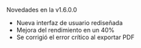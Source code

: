 Novedades en la v1.6.0.0
* Nueva interfaz de usuario rediseñada
* Mejora del rendimiento en un 40%
* Se corrigió el error crítico al exportar PDF
